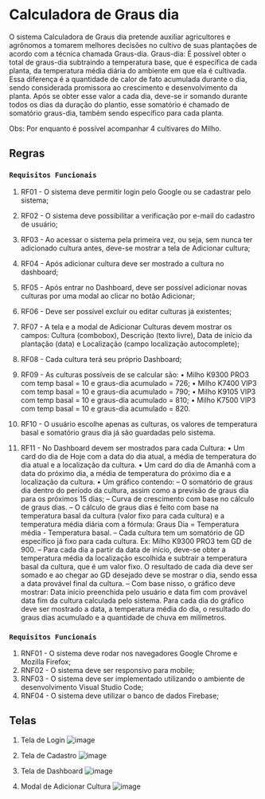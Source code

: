 # Calculadora de Graus dia
O sistema Calculadora de Graus dia pretende auxiliar agricultores e agrônomos a tomarem melhores decisões no cultivo de suas plantações de acordo com a técnica chamada Graus-dia.
Graus-dia: É possível obter o total de graus-dia subtraindo a temperatura base, que é específica de cada planta, da temperatura média diária do ambiente em que ela é cultivada. Essa diferença é a quantidade de calor de fato acumulada durante o dia, sendo considerada promissora ao crescimento e desenvolvimento
da planta. Após se obter esse valor a cada dia, deve-se ir somando durante todos os dias da duração do plantio, esse somatório é chamado de somatório graus-dia, também sendo específico para cada planta.

Obs: Por enquanto é possível acompanhar 4 cultivares do Milho.

## Regras

### `Requisitos Funcionais`

1. RF01 - O sistema deve permitir login pelo Google ou se cadastrar pelo sistema;
2. RF02 - O sistema deve possibilitar a verificação por e-mail do cadastro de usuário;
3. RF03 - Ao acessar o sistema pela primeira vez, ou seja, sem nunca ter adicionado
cultura antes, deve-se mostrar a tela de Adicionar cultura;
4. RF04 - Após adicionar cultura deve ser mostrado a cultura no dashboard;
5. RF05 - Após entrar no Dashboard, deve ser possível adicionar novas culturas por
uma modal ao clicar no botão Adicionar;
6. RF06 - Deve ser possível excluir ou editar culturas já existentes;
7. RF07 - A tela e a modal de Adicionar Culturas devem mostrar os campos: Cultura
(combobox), Descrição (texto livre), Data de início da plantação (data) e Localização
(campo localização autocomplete);
8. RF08 - Cada cultura terá seu próprio Dashboard;
9. RF09 - As culturas possíveis de se calcular são:
• Milho K9300 PRO3 com temp basal = 10 e graus-dia acumulado = 726;
• Milho K7400 VIP3 com temp basal = 10 e graus-dia acumulado = 790;
• Milho K9105 VIP3 com temp basal = 10 e graus-dia acumulado = 810;
• Milho K7500 VIP3 com temp basal = 10 e graus-dia acumulado = 820.

10. RF10 - O usuário escolhe apenas as culturas, os valores de temperatura basal e
somatório graus dia já são guardadas pelo sistema.
11. RF11 - No Dashboard devem ser mostrados para cada Cultura:
• Um card do dia de Hoje com a data do dia atual, a média de temperatura do
dia atual e a localização da cultura.
• Um card do dia de Amanhã com a data do próximo dia, a média de temperatura
do próximo dia e a localização da cultura.
• Um gráfico contendo:
– O somatório de graus dia dentro do período da cultura, assim como a
previsão de graus dia para os próximos 15 dias;
– Curva de crescimento com base no cálculo de graus dias.
– O cálculo de graus dias é feito com base na temperatura basal da cultura
(valor fixo para cada cultura) e a temperatura média diária com a fórmula:
Graus Dia = Temperatura média - Temperatura basal.
– Cada cultura tem um somatório de GD específico já fixo para cada cultura.
Ex: Milho K9300 PRO3 tem GD de 900.
– Para cada dia a partir da data de início, deve-se obter a temperatura média
da localização escolhida e subtrair a temperatura basal da cultura, que é
um valor fixo. O resultado de cada dia deve ser somado e ao chegar ao GD
desejado deve se mostrar o dia, sendo essa a data provável final da cultura.
– Com base nisso, o gráfico deve mostrar: Data início preenchida pelo usuário
e data fim com provável data fim da cultura calculada pelo sistema. Para
cada dia do gráfico deve ser mostrado a data, a temperatura média do dia, o
resultado do graus dias acumulado e a quantidade de chuva em milímetros.

### `Requisitos Funcionais`

1. RNF01 - O sistema deve rodar nos navegadores Google Chrome e Mozilla Firefox;
2. RNF02 - O sistema deve ser responsivo para mobile;
3. RNF03 - O sistema deve ser implementado utilizando o ambiente de desenvolvimento
Visual Studio Code;
4. RNF04 - O sistema deve utilizar o banco de dados Firebase;


## Telas
1. Tela de Login
![image](https://user-images.githubusercontent.com/30840149/155749718-9316e594-e73c-4ff1-9401-573d758fb917.png)

2. Tela de Cadastro
![image](https://user-images.githubusercontent.com/30840149/155749840-588221ca-85aa-4ccc-b57d-9bfb15f63be3.png)

3. Tela de Dashboard
![image](https://user-images.githubusercontent.com/30840149/155749942-0849212e-20cc-4993-99b0-b323adef4fb6.png)

4. Modal de Adicionar Cultura
![image](https://user-images.githubusercontent.com/30840149/155750012-d2a29d64-f9e8-4a3b-a3d6-eb2c544c16cd.png)


